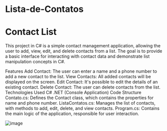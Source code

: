 # Lista-de-Contatos

# Contact List
This project in C# is a simple contact management application, allowing the user to add, view, edit, and delete contacts from a list. The goal is to provide a basic interface for interacting with contact data and demonstrate list manipulation concepts in C#.

Features
Add Contact: The user can enter a name and a phone number to add a new contact to the list.
View Contacts: All added contacts will be displayed on the screen.
Edit Contact: It's possible to edit the details of an existing contact.
Delete Contact: The user can delete contacts from the list.
Technologies Used
C#
.NET (Console Application)
Code Structure
Contato.cs: Defines the Contact class, which contains the properties for name and phone number.
ListaContatos.cs: Manages the list of contacts, with methods to add, edit, delete, and view contacts.
Program.cs: Contains the main logic of the application, responsible for user interaction.

![image](https://github.com/user-attachments/assets/3c687681-b9ba-44dd-908f-826f6a2ce644)
